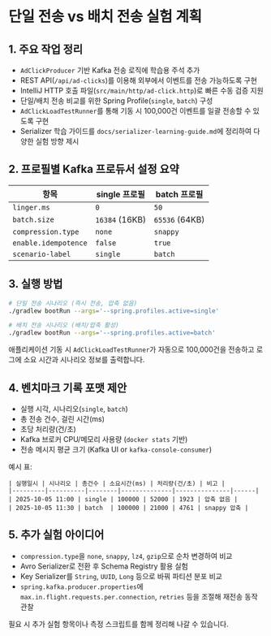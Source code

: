 # 단일 전송 vs 배치 전송 실험 계획

## 1. 주요 작업 정리
- `AdClickProducer` 기반 Kafka 전송 로직에 학습용 주석 추가
- REST API(`/api/ad-clicks`)를 이용해 외부에서 이벤트를 전송 가능하도록 구현
- IntelliJ HTTP 호출 파일(`src/main/http/ad-click.http`)로 빠른 수동 검증 지원
- 단일/배치 전송 비교를 위한 Spring Profile(`single`, `batch`) 구성
- `AdClickLoadTestRunner`를 통해 기동 시 100,000건 이벤트를 일괄 전송할 수 있도록 구현
- Serializer 학습 가이드를 `docs/serializer-learning-guide.md`에 정리하여 다양한 실험 방향 제시

## 2. 프로필별 Kafka 프로듀서 설정 요약
| 항목 | single 프로필 | batch 프로필 |
| --- | --- | --- |
| `linger.ms` | `0` | `50` |
| `batch.size` | `16384` (16KB) | `65536` (64KB) |
| `compression.type` | `none` | `snappy` |
| `enable.idempotence` | `false` | `true` |
| `scenario-label` | `single` | `batch` |

## 3. 실행 방법
```bash
# 단일 전송 시나리오 (즉시 전송, 압축 없음)
./gradlew bootRun --args='--spring.profiles.active=single'

# 배치 전송 시나리오 (배치/압축 활성)
./gradlew bootRun --args='--spring.profiles.active=batch'
```

애플리케이션 기동 시 `AdClickLoadTestRunner`가 자동으로 100,000건을 전송하고 로그에 소요 시간과 시나리오 정보를 출력합니다.

## 4. 벤치마크 기록 포맷 제안
- 실행 시각, 시나리오(`single`, `batch`)
- 총 전송 건수, 걸린 시간(ms)
- 초당 처리량(건/초)
- Kafka 브로커 CPU/메모리 사용량 (`docker stats` 기반)
- 전송 메시지 평균 크기 (Kafka UI or `kafka-console-consumer`)

예시 표:
```
| 실행일시 | 시나리오 | 총건수 | 소요시간(ms) | 처리량(건/초) | 비고 |
|---------|----------|--------|--------------|---------------|------|
| 2025-10-05 11:00 | single | 100000 | 52000 | 1923 | 압축 없음 |
| 2025-10-05 11:30 | batch  | 100000 | 21000 | 4761 | snappy 압축 |
```

## 5. 추가 실험 아이디어
- `compression.type`을 `none`, `snappy`, `lz4`, `gzip`으로 순차 변경하여 비교
- Avro Serializer로 전환 후 Schema Registry 활용 실험
- Key Serializer를 `String`, `UUID`, `Long` 등으로 바꿔 파티션 분포 비교
- `spring.kafka.producer.properties`에 `max.in.flight.requests.per.connection`, `retries` 등을 조절해 재전송 동작 관찰

필요 시 추가 실험 항목이나 측정 스크립트를 함께 정리해 나갈 수 있습니다.
